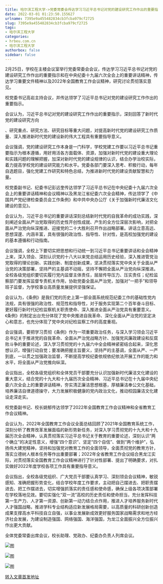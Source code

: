 ```yaml
---
title: 哈尔滨工程大学->党委常委会传达学习习近平总书记对党的建设研究工作作出的重要指示及最新重要讲话精神 | hrbeu.com.cn
date: 2022-03-01 01:23:50.155627
urlname: 7395e9a455482834cb3fcba979cf2725
slug: 7395e9a455482834cb3fcba979cf2725
tags: 
- 哈尔滨工程大学
categories:
- hrbeu.com.cn
- 哈尔滨工程大学
authorbox: false
sidebar: false
---
```

2月25日，学校在主楼会议室举行党委常委会会议，传达学习习近平总书记对党的建设研究工作作出的重要指示和在中央纪委十九届六次全会上的重要讲话精神，传达学习重要文件精神以及2022年全国教育工作会议精神，研究讨论贯彻落实意见。

校党委书记高岩主持会议，并传达领学了习近平总书记对党的建设研究工作作出的重要指示。

会议认为，习近平总书记对党的建设研究工作作出的重要指示，深刻回答了新时代党的建设研究方向
<!--more-->
、研究重点、研究方法、研究目标等重大问题，对提高新时代党的建设研究工作质量、深入推进新时代党的建设新的伟大工程具有重要指导意义。

会议强调，党的建设研究工作本身是一门科学，学校党建工作要以习近平总书记重要指示为根本遵循，用好用活各方面载体、资源，加强对新时代党的建设重大理论和实践问题的理解把握，加深对新时代党的建设规律的认识，结合办学治校实际，着力提高学校党的建设研究能力和水平。党委各部门要深入思考、积极行动，每年自选题目，强化党建工作研究和特色总结，为推进新时代党的建设贡献智慧和力量。

校党委副书记、纪委书记彭远奎传达领学了习近平总书记在中央纪委十九届六次全会上的重要讲话精神和会议精神以及黑龙江省纪委六次全会精神，传达领学了《中国共产党纪律检查委员会工作条例》和中共中央办公厅《关于加强新时代廉洁文化建设的意见》。

会议认为，习近平总书记的重要讲话深刻总结新时代党的自我革命的成功实践，深刻阐述全面从严治党取得的历史性开创性成就、产生的全方位深层次影响，对把全面从严治党向纵深推进、迎接党的二十大胜利召开作出战略部署。讲话立意高远、思想深邃、内涵丰富，具有很强的政治性、指导性、针对性，是高校加强党的建设的基本遵循和行动指南。

会议强调，全校上下要切实把思想和行动统一到习近平总书记重要讲话和全会精神上来，深入领会、深刻认识党的十八大以来党总结运用历史经验，深入推进管党治党取得的理论创新、实践创新、制度创新成果，坚决贯彻落实党中央关于全面从严治党的决策部署，坚持严的主基调不动摇，坚持不懈把全面从严治党向纵深推进。全校各级党组织要切实履行党内监督主体责任，层层传导压力、压实责任；纪检监察部门要发挥监督专责机关作用，协助党委全面从严治党，加强对“一把手”和领导班子监督，为学校事业高质量发展提供坚强保证。

会议认为，《条例》是我们党的历史上第一部全面系统规范纪委工作的基础性党内法规，具有很强的政治性、规范性和指导性，对于服务实现第二个百年奋斗目标、更好履行新时代纪检监察机关职责使命、深入推进全面从严治党具有重要意义。《条例》的制定出台充分体现了党中央推进自我革命、深化全面从严治党的坚定决心和意志，也充分体现了党中央对纪检监察工作的高度重视。

会议强调，要把学习贯彻《条例》作为一项重要政治任务，与深入学习领会习近平总书记关于推进党的自我革命、全面从严治党战略方针、加强党风廉政建设和反腐败斗争的重要论述，深入学习贯彻党的十九届六中全会精神紧密结合起来，深化思想认识，增强行动自觉；要准确把握主旨要义，坚持严的主基调，全面从严、一严到底，一以贯之加强政治监督，不断提高学校纪委依规依纪依法开展工作的能力和水平，将全面从严治党推向纵深。

会议指出，全校各级党组织和全体党员干部要充分认识加强新时代廉洁文化建设的重大意义，结合党的十九大和十九届历次全会精神、习近平总书记在十九届中央纪委六次全会上的重要讲话精神，夯实清正廉洁思想根基，厚植廉洁奉公文化基础，培养廉洁自律道德操守，大力发展积极健康的党内政治文化，推动校园廉洁文化建设走深走实。

校党委副书记、校长姚郁传达领学了2022年全国教育工作会议精神和全省教育工作会议精神。

会议认为，2022年全国教育工作会议全面总结回顾了2021年全国教育系统工作，深刻分析了教育改革发展面临的新形势新任务，对深入学习贯彻党的十九大和十九届历次全会精神，认真贯彻落实习近平总书记关于教育的重要论述，深刻认识“两个确立”的决定性意义，增强“四个意识”、坚定“四个自信”、做到“两个维护”，弘扬伟大建党精神，坚持和加强党对教育工作的全面领导，全面贯彻党的教育方针，落实立德树人根本任务等作出重要部署；2022年全省教育工作会议结合黑龙江实际，对贯彻落实全国教育工作会议精神进行了针对性部署、提出了明确要求，对扎实做好2022年度学校各项工作具有重要指导意义。

会议指出，全校各级党组织、广大党员干部要认真学习、深刻领会会议精神，敏锐感知、准确把握形势变化，结合学校年度工作要求，主动把自己摆进去、把职责摆进去、把工作摆进去，切实增强抓落实的责任感和使命感，确保上级各项决策部署在学校落地见效。要切实强化“双一流”高校的历史责任和使命担当，充分发挥科技第一生产力、人才第一资源、创新第一动力结合点作用，推进人才培养服务新时代人才强国战略，推进学科专业结构适应新发展格局需要，以高质量的科研创新创造成果支撑高水平科技自立自强，以事业发展新成效更好服务国家战略需求和地方经济社会发展，为建设制造强国、网络强国、海洋强国，为龙江全面振兴全方位振兴作出更大贡献。

全体党委常委出席会议，校长助理、党政办、纪委办负责人列席会议。

![图](http://gongxue.cn/__local/5/3C/90/FFF49C90058120554D9A476EC31_321739FC_11CF4.jpeg)

![图](http://gongxue.cn/__local/D/B0/F3/D16EC2A016513088BE5C9DBB15C_317DCD63_FAEE.jpeg)

![图](http://gongxue.cn/__local/8/BE/8C/6ADDA8940F766CDF94175B121E9_F01BFC92_16A92.jpeg)

[转入文章首发地址](http://gongxue.cn/info/1141/69706.htm)
